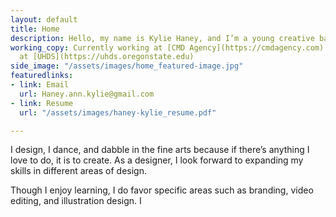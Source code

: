 ```yaml
---
layout: default
title: Home
description: Hello, my name is Kylie Haney, and I’m a young creative based in Oregon.
working_copy: Currently working at [CMD Agency](https://cmdagency.com) previously
  at [UHDS](https://uhds.oregonstate.edu)
side_image: "/assets/images/home_featured-image.jpg"
featuredlinks:
- link: Email
  url: Haney.ann.kylie@gmail.com
- link: Resume
  url: "/assets/images/haney-kylie_resume.pdf"

---
```

I design, I dance, and dabble in the fine arts because if there’s anything I love to do, it is to create. As a designer, I look forward to expanding my skills in different areas of design.

Though I enjoy learning, I do favor specific areas such as branding, video editing, and illustration design. I 